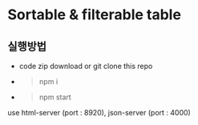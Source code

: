 # Sortable & filterable table

## 실행방법

- code zip download or git clone this repo

- > npm i
- > npm start

use html-server (port : 8920), json-server (port : 4000)

